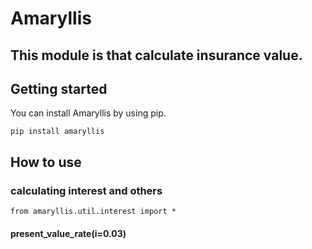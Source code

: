 # Amaryllis

## This module is that calculate insurance value.

## Getting started  

You can install Amaryllis by using pip.  

```
pip install amaryllis
```

## How to use  
### calculating interest and others
```
from amaryllis.util.interest import *
```

#### present_value_rate(i=0.03)













